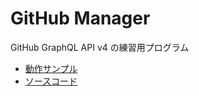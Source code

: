 # GitHub Manager

GitHub GraphQL API v4 の練習用プログラム

- [動作サンプル](https://sorakumo001.github.io/GitHub-Manager/dist/)
- [ソースコード](https://github.com/SoraKumo001/GitHub-Manager)